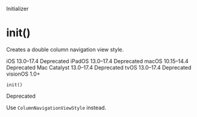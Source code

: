 Initializer

# init()

Creates a double column navigation view style.

iOS 13.0–17.4  Deprecated  iPadOS 13.0–17.4  Deprecated  macOS 10.15–14.4
Deprecated  Mac Catalyst 13.0–17.4  Deprecated  tvOS 13.0–17.4  Deprecated
visionOS 1.0+

    
    
    init()

Deprecated

Use `ColumnNavigationViewStyle` instead.

